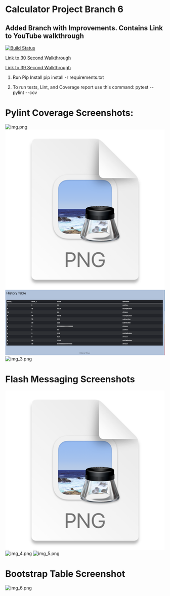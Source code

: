 # Calculator Project Branch 6
## Added Branch with Improvements. Contains Link to YouTube walkthrough

[![Build Status](https://app.travis-ci.com/Hollinss/calc-homework.svg?branch=calc_part_4)](https://app.travis-ci.com/Hollinss/calc-homework)

[Link to 30 Second Walkthrough](https://youtu.be/v-MEuc1uhZQ)

[Link to 39 Second Walkthrough](https://youtu.be/xGLSzn1Kmfw)

1. Run Pip Install
pip install -r requirements.txt

2. To run tests, Lint, and Coverage report use this command: pytest  --pylint --cov

# Pylint Coverage Screenshots:

![img.png](app/static/images/img.png)
![img_1.png](img_1.png)
![img_2.png](img_2.png)
![img_3.png](img_3.png)

# Flash Messaging Screenshots
![img.png](img.png)
![img_4.png](img_4.png)
![img_5.png](img_5.png)

# Bootstrap Table Screenshot
![img_6.png](img_6.png)

